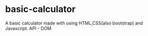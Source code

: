 # basic-calculator

A basic calculator made with using HTML,CSS(also bootstrap) and Javascript.
API - DOM


